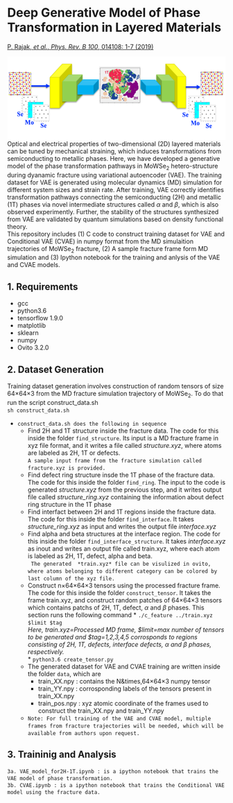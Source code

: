 # Deep Generative Model of Phase Transformation in Layered Materials

[P. Rajak, *et al.*, *Phys. Rev. B 100*, 014108: 1-7 (2019)](https://journals.aps.org/prb/abstract/10.1103/PhysRevB.100.014108)

<img src="Highlight_Figure.png" width="545.6" height="192.8" align="right">

Optical and electrical properties of two-dimensional (2D) layered materials can be tuned by mechanical straining, which induces transformations from semiconducting to metallic phases. Here, we have developed a generative model of the phase transformation pathways in MoWSe<sub>2</sub> hetero-structure during  dyanamic fracture using variational autoencoder (VAE). The training dataset for VAE is generated using molecular dynamics (MD) simulation for different system sizes and strain rate. After training, VAE correctly identifies transformation pathways connecting the semiconducting (2H) and metallic (1T) phases via novel intermediate structures called _&alpha;_ and _&beta;_, which is also observed experimently.  Further, the stability of the structures synthesized from VAE are validated by quantum simulations based on density functional theory.</br>
This repository includes (1) C code to construct training dataset for VAE and Conditional VAE (CVAE) in numpy format from the MD simulaition trajectories of MoWSe<sub>2</sub>  fracture, (2) A sample fracture frame form MD simulation and (3) Ipython notebook for the training and anlysis of the VAE and CVAE models. </br>

## 1. Requirements
   - gcc
   - python3.6
   - tensorflow 1.9.0
   - matplotlib
   - sklearn
   - numpy
   - Ovito 3.2.0
## 2. Dataset Generation 
Training dataset generation involves construction of random tensors of size 64&times;64&times;3 from the MD fracture simulation trajectory of MoWSe<sub>2</sub>. To do that run the script construct_data.sh</br>
        ```sh construct_data.sh```
* ```construct_data.sh does the following in sequence```
   * Find 2H and 1T  structure inside the fracture data. The code for this inside the folder  ``find_structure``. Its input is a MD fracture frame in xyz file format, and it writes a file called *structure.xyz*, where atoms are labeled as 2H, 1T or defects. </br>
   ```A sample input frame from the fracture simulation called fracture.xyz is provided.```
   * Find defect ring structure insde the 1T phase of the fracture data. The code for this inside the folder ``find_ring``. The input to the code is generated *structure.xyz* from the previous step, and it writes output file called *structure_ring.xyz* containing the information about defect ring structure in the 1T phase
   * Find interfact between 2H and 1T regions inside the fracture data. The code for this inside the folder ``find_interface``. It takes *structure_ring.xyz* as input and writes the output file *interface.xyz* 
   * Find alpha and beta structures at the interface region. The code for this inside the folder ``find_interface_structure``. It takes *interface.xyz* as inout and  writes an output file called train.xyz, where each atom is labeled as 2H, 1T, defect, alpha and beta. </br>
   ``` The generated  *train.xyz* file can be visulized in ovito, where atoms belonging to different category can be colored by last column of the xyz file.```
   * Construct  n&times;64&times;64&times;3 tensors using the processed fracture frame. The code for this inside the folder `construct_tensor`. It takes the frame train.xyz, and construct random patches of 64&times;64&times;3 tensors which contains patchs of 2H, 1T, defect,  _&alpha;_ and _&beta;_ phases. This section runs the following command 
           * ```./c_feature ../train.xyz $limit $tag``` </br>  *Here, train.xyz=Processed MD frame, $limit=max number of tensors to be generated and $tag=1,2,3,4,5 corrosponds to regions consisting of 2H, 1T, defects, interface defects, _&alpha;_ and _&beta;_ phases, respectively.* </br>
           * ```python3.6 create_tensor.py```
   * The generated dataset for VAE and CVAE training are written inside the folder ``data``, which are 
       * train_XX.npy : contains the N&times,64&times;64&times;3 numpy tensor 
       * train_YY.npy : corrosponding labels of the tensors  present in train_XX.npy
       * train_pos.npy : xyz atomic coordinate of the frames used to construct the train_XX.npy and train_YY.npy
   * ```Note: For full training of the VAE and CVAE model, multiple frames from fracture trajectories will be needed, which will be available from authors upon request.```

## 3. Traininig and Analysis
    3a. VAE_model_for2H-1T.ipynb : is a ipython notebook that trains the VAE model of phase transformation.
    3b. CVAE.ipynb : is a ipython notebook that trains the Conditional VAE model using the fracture data.

